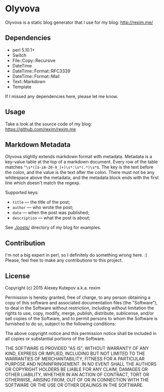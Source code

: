 # Olyvova #

Olyvova is a static blog generator that I use for my blog: http://rexim.me/

## Dependencies ##

- perl 5.10.1+
- Switch
- File::Copy::Recursive
- DateTime
- DateTime::Format::RFC3339
- DateTime::Format::Mail
- Text::Markdown
- Template

If I missed any dependencies here, please let me know.

## Usage ##

Take a look at the source code of my blog: https://github.com/rexim/rexim.me

## Markdown Metadata ##

Olyvova slightly extends markdown format with metadata. Metadata is a
key-value table at the top of a markdown document. Every row of the
table matches `^\s*([a-zA-Z0-9_]+)\s*:\s*(.*)\s*$`. The key is the
text before the colon, and the value is the text after the
colon. There must not be any whitespace above the metadata, and the
metadata block ends with the first line which doesn't match the
regexp.

Supported keys:
* `title` &mdash; the title of the post;
* `author` &mdash; who wrote the post;
* `date` &mdash; when the post was published;
* `description` &mdash; what the post is about;

See [./posts/](https://github.com/rexim/rexim.me/tree/119e1328e9573a071417a27b160b9f421760e5a7/posts) directory of my blog for examples.

## Contribution ##

I'm not a big expert in perl, so I definitely do something wrong
here. :) Please, feel free to make any contributions to this project.

## License ##

Copyright (c) 2015 Alexey Kutepov a.k.a. rexim

Permission is hereby granted, free of charge, to any person obtaining
a copy of this software and associated documentation files (the
"Software"), to deal in the Software without restriction, including
without limitation the rights to use, copy, modify, merge, publish,
distribute, sublicense, and/or sell copies of the Software, and to
permit persons to whom the Software is furnished to do so, subject to
the following conditions:

The above copyright notice and this permission notice shall be
included in all copies or substantial portions of the Software.

THE SOFTWARE IS PROVIDED "AS IS", WITHOUT WARRANTY OF ANY KIND,
EXPRESS OR IMPLIED, INCLUDING BUT NOT LIMITED TO THE WARRANTIES OF
MERCHANTABILITY, FITNESS FOR A PARTICULAR PURPOSE AND
NONINFRINGEMENT. IN NO EVENT SHALL THE AUTHORS OR COPYRIGHT HOLDERS BE
LIABLE FOR ANY CLAIM, DAMAGES OR OTHER LIABILITY, WHETHER IN AN ACTION
OF CONTRACT, TORT OR OTHERWISE, ARISING FROM, OUT OF OR IN CONNECTION
WITH THE SOFTWARE OR THE USE OR OTHER DEALINGS IN THE SOFTWARE.
